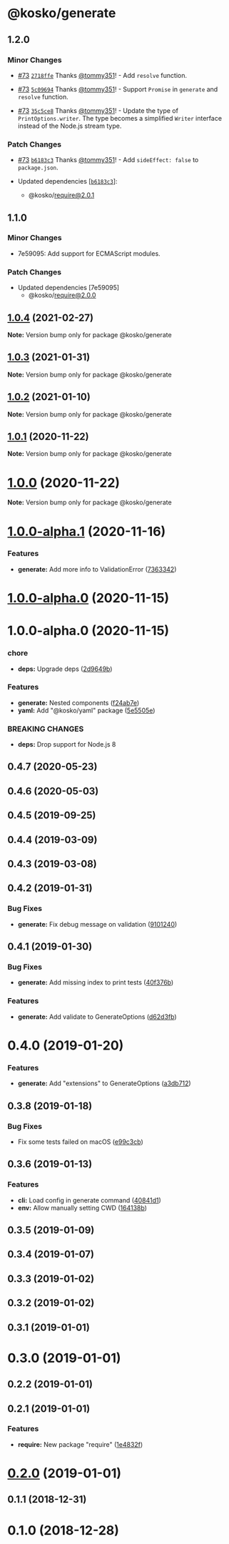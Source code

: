 # @kosko/generate

## 1.2.0

### Minor Changes

- [#73](https://github.com/tommy351/kosko/pull/73) [`2718ffe`](https://github.com/tommy351/kosko/commit/2718ffed812b8224252a47fa0208b70a6c7adab4) Thanks [@tommy351](https://github.com/tommy351)! - Add `resolve` function.

* [#73](https://github.com/tommy351/kosko/pull/73) [`5c09694`](https://github.com/tommy351/kosko/commit/5c09694e98a72f7335965d57d7935472a74ce974) Thanks [@tommy351](https://github.com/tommy351)! - Support `Promise` in `generate` and `resolve` function.

- [#73](https://github.com/tommy351/kosko/pull/73) [`35c5ce8`](https://github.com/tommy351/kosko/commit/35c5ce8cb5745a6befc895c0eb108f0618c25b3a) Thanks [@tommy351](https://github.com/tommy351)! - Update the type of `PrintOptions.writer`. The type becomes a simplified `Writer` interface instead of the Node.js stream type.

### Patch Changes

- [#73](https://github.com/tommy351/kosko/pull/73) [`b6183c3`](https://github.com/tommy351/kosko/commit/b6183c3781ab3f1f1d21de8fbd21e5ef0ca37e17) Thanks [@tommy351](https://github.com/tommy351)! - Add `sideEffect: false` to `package.json`.

- Updated dependencies [[`b6183c3`](https://github.com/tommy351/kosko/commit/b6183c3781ab3f1f1d21de8fbd21e5ef0ca37e17)]:
  - @kosko/require@2.0.1

## 1.1.0

### Minor Changes

- 7e59095: Add support for ECMAScript modules.

### Patch Changes

- Updated dependencies [7e59095]
  - @kosko/require@2.0.0

## [1.0.4](https://github.com/tommy351/kosko/compare/@kosko/generate@1.0.3...@kosko/generate@1.0.4) (2021-02-27)

**Note:** Version bump only for package @kosko/generate

## [1.0.3](https://github.com/tommy351/kosko/compare/@kosko/generate@1.0.2...@kosko/generate@1.0.3) (2021-01-31)

**Note:** Version bump only for package @kosko/generate

## [1.0.2](https://github.com/tommy351/kosko/compare/@kosko/generate@1.0.1...@kosko/generate@1.0.2) (2021-01-10)

**Note:** Version bump only for package @kosko/generate

## [1.0.1](https://github.com/tommy351/kosko/compare/@kosko/generate@1.0.0...@kosko/generate@1.0.1) (2020-11-22)

**Note:** Version bump only for package @kosko/generate

# [1.0.0](https://github.com/tommy351/kosko/compare/@kosko/generate@1.0.0-alpha.1...@kosko/generate@1.0.0) (2020-11-22)

**Note:** Version bump only for package @kosko/generate

# [1.0.0-alpha.1](https://github.com/tommy351/kosko/compare/@kosko/generate@1.0.0-alpha.0...@kosko/generate@1.0.0-alpha.1) (2020-11-16)

### Features

- **generate:** Add more info to ValidationError ([7363342](https://github.com/tommy351/kosko/commit/736334299bb0a9d00c95f34fd2f506b2930ab946))

# [1.0.0-alpha.0](https://github.com/tommy351/kosko/compare/@kosko/generate@1.0.0-alpha.0...@kosko/generate@1.0.0-alpha.0) (2020-11-15)

# 1.0.0-alpha.0 (2020-11-15)

### chore

- **deps:** Upgrade deps ([2d9649b](https://github.com/tommy351/kosko/commit/2d9649b2579cdf75529b07ec42d1bc88e8eb937e))

### Features

- **generate:** Nested components ([f24ab7e](https://github.com/tommy351/kosko/commit/f24ab7e3ee43b15c6685da08cfd3d61be9193f1d))
- **yaml:** Add "@kosko/yaml" package ([5e5505e](https://github.com/tommy351/kosko/commit/5e5505e6f0cc622e234d6d71cad61a576fa970d5))

### BREAKING CHANGES

- **deps:** Drop support for Node.js 8

## 0.4.7 (2020-05-23)

## 0.4.6 (2020-05-03)

## 0.4.5 (2019-09-25)

## 0.4.4 (2019-03-09)

## 0.4.3 (2019-03-08)

## 0.4.2 (2019-01-31)

### Bug Fixes

- **generate:** Fix debug message on validation ([9101240](https://github.com/tommy351/kosko/commit/9101240c2467124b787b39458a66fbe8fe900a40))

## 0.4.1 (2019-01-30)

### Bug Fixes

- **generate:** Add missing index to print tests ([40f376b](https://github.com/tommy351/kosko/commit/40f376b8741ef9d9255ccf11f3da902f37ef58b1))

### Features

- **generate:** Add validate to GenerateOptions ([d62d3fb](https://github.com/tommy351/kosko/commit/d62d3fbabf9b5fb43fdbd166052257a33b855482))

# 0.4.0 (2019-01-20)

### Features

- **generate:** Add "extensions" to GenerateOptions ([a3db712](https://github.com/tommy351/kosko/commit/a3db712bdc696cc2d1ef0ec6f4900fbecfe4be07))

## 0.3.8 (2019-01-18)

### Bug Fixes

- Fix some tests failed on macOS ([e99c3cb](https://github.com/tommy351/kosko/commit/e99c3cb76483fe22b5c0eb6b89df5138a5bdc62a))

## 0.3.6 (2019-01-13)

### Features

- **cli:** Load config in generate command ([40841d1](https://github.com/tommy351/kosko/commit/40841d14f0408ca45d17b819badec92942a604e6))
- **env:** Allow manually setting CWD ([164138b](https://github.com/tommy351/kosko/commit/164138b5c133d49a84ed85ba31d5e17bd1f05388))

## 0.3.5 (2019-01-09)

## 0.3.4 (2019-01-07)

## 0.3.3 (2019-01-02)

## 0.3.2 (2019-01-02)

## 0.3.1 (2019-01-01)

# 0.3.0 (2019-01-01)

## 0.2.2 (2019-01-01)

## 0.2.1 (2019-01-01)

### Features

- **require:** New package "require" ([1e4832f](https://github.com/tommy351/kosko/commit/1e4832fca25d2aaf86b1f2260c8785614be4915e))

# [0.2.0](https://github.com/tommy351/kosko/compare/@kosko/generate@0.1.1...@kosko/generate@0.2.0) (2019-01-01)

## 0.1.1 (2018-12-31)

# 0.1.0 (2018-12-28)
